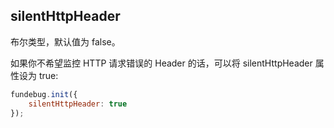 ## silentHttpHeader

布尔类型，默认值为 false。

如果你不希望监控 HTTP 请求错误的 Header 的话，可以将 silentHttpHeader 属性设为 true:

```js
fundebug.init({
    silentHttpHeader: true
});
```

